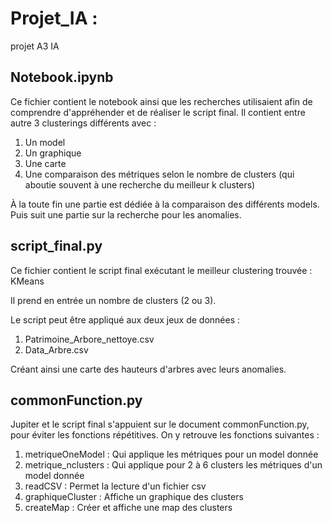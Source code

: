 # Projet_IA :
projet A3 IA

## Notebook.ipynb
Ce fichier contient le notebook ainsi que les recherches utilisaient afin de comprendre d'appréhender et de réaliser le script final.
Il contient entre autre 3 clusterings différents avec :

1. Un model 
2. Un graphique 
3. Une carte 
4. Une comparaison des métriques selon le nombre de clusters (qui aboutie souvent à une recherche du meilleur k clusters)

À la toute fin une partie est dédiée à la comparaison des différents models.
Puis suit une partie sur la recherche pour les anomalies.

## script_final.py
Ce fichier contient le script final exécutant le meilleur clustering trouvée : KMeans

Il prend en entrée un nombre de clusters (2 ou 3).

Le script peut être appliqué aux deux jeux de données :
1. Patrimoine_Arbore_nettoye.csv
2. Data_Arbre.csv

Créant ainsi une carte des hauteurs d'arbres avec leurs anomalies.

## commonFunction.py
Jupiter et le script final s'appuient sur le document commonFunction.py, 
pour éviter les fonctions répétitives.
On y retrouve les fonctions suivantes :
1. metriqueOneModel : Qui applique les métriques pour un model donnée
2. metrique_nclusters : Qui applique pour 2 à 6 clusters les métriques d'un model donnée
3. readCSV : Permet la lecture d'un fichier csv
4. graphiqueCluster : Affiche un graphique des clusters 
5. createMap : Créer et affiche une map des clusters 


